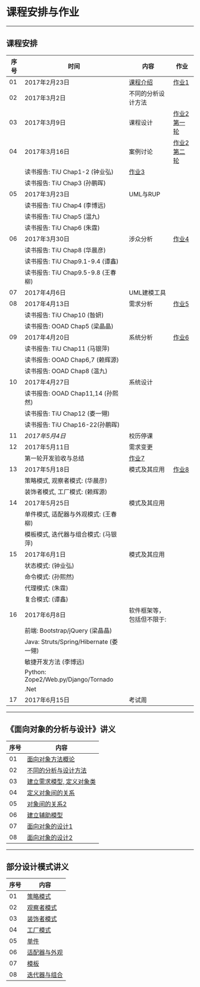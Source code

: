 课程安排与作业
=============

---

## 课程安排

序号 | 时间  |  内容 | 作业
-- | --- | ---------- | ----
01 | 2017年2月23日 | [课程介绍](slides/chap00.pdf) | [作业1](assign.md#assign1)
02 | 2017年3月2日  | 不同的分析设计方法  |
03 | 2017年3月9日  | 课程设计 | [作业2第一轮](assign.md#assign2)
04 | 2017年3月16日 | 案例讨论 | [作业2第二轮](assign.md#assign2)
   |               | 读书报告: TiU Chap1-2 (钟业弘) | [作业3](assign.md#assign3)
   |               | 读书报告: TiU Chap3 (孙鹏晖) |
05 | 2017年3月23日 | UML与RUP | 
   |               | 读书报告: TiU Chap4 (李博远) |
   |               | 读书报告: TiU Chap5 (温九) |
   |               | 读书报告: TiU Chap6 (朱霆) |
06 | 2017年3月30日 | 涉众分析 | [作业4](assign.md#assign4)
   |               | 读书报告: TiU Chap8 (华晨彦) |
   |               | 读书报告: TiU Chap9.1-9.4 (谭鑫) |
   |               | 读书报告: TiU Chap9.5-9.8 (王春柳) |
07 | 2017年4月6日  | UML建模工具       | 
08 | 2017年4月13日 | 需求分析 | [作业5](assign.md#assign5)
   |               | 读书报告: TiU Chap10 (昝妍) |
   |               | 读书报告: OOAD Chap5 (梁晶晶) |
09 | 2017年4月20日 | 系统分析 | [作业6](assign.md#assign6)
   |               | 读书报告: TiU Chap11 (马银萍) |
   |               | 读书报告: OOAD Chap6,7 (赖辉源) |
   |               | 读书报告: OOAD Chap8 (温九) |
10 | 2017年4月27日 | 系统设计 |
   |               | 读书报告: OOAD Chap11,14 (孙熙然)|
   |               | 读书报告: TiU Chap12 (娄一翎) |
   |               | 读书报告: TiU Chap16-22(孙鹏晖) |
11 | _2017年5月4日_  | 校历停课 |
12 | 2017年5月11日 | 需求变更 | 
   |               | 第一轮开发验收与总结 | [作业7](assign.md#assign7)
13 | 2017年5月18日 | 模式及其应用      | [作业8](assign.md#assign8)
   |               | 策略模式, 观察者模式: (华晨彦)      |
   |               | 装饰者模式, 工厂模式: (赖辉源)      |
14 | 2017年5月25日 | 模式及其应用  |
   |               | 单件模式, 适配器与外观模式: (王春柳)  |
   |               | 模板模式, 迭代器与组合模式: (马银萍)  |
15 | 2017年6月1日 | 模式及其应用    |
   |               | 状态模式: (钟业弘) |
   |               | 命令模式: (孙熙然) |
   |               | 代理模式: (朱霆) |
   |               | 复合模式: (谭鑫) |
16 | 2017年6月8日  | 软件框架等，包括但不限于:  |
   |               | 前端: Bootstrap/jQuery (梁晶晶) |
   |               | Java: Struts/Spring/Hibernate (娄一翎) |
   |               | 敏捷开发方法 (李博远)  |
   |               | Python: Zope2/Web.py/Django/Tornado    |
   |               | .Net   |
17 | 2017年6月15日 | 考试周  <!--[Sample](slides/sample.pdf)--> |

---

## 《面向对象的分析与设计》讲义

序号 | 内容 
-- | ---------- 
01 | [面向对象方法概论](slides/chap01.pdf)
02 | [不同的分析与设计方法](slides/chap02.pdf)
03 | [建立需求模型, 定义对象类](slides/chap03.pdf)
04 | [定义对象间的关系](slides/chap04.pdf)
05 | [对象间的关系2](slides/chap05.pdf)
06 | [建立辅助模型](slides/chap06.pdf)
07 | [面向对象的设计1](slides/chap07.pdf)
08 | [面向对象的设计2](slides/chap08.pdf)

---

## 部分设计模式讲义

序号 | 内容 
-- | ---------- 
01 | [策略模式](slides/dp00.pdf) 
02 | [观察者模式](slides/dp01.pdf)
03 | [装饰者模式](slides/dp02.pdf) 
04 | [工厂模式](slides/dp03.pdf)
05 | [单件](slides/dp04.pdf)
06 | [适配器与外观](slides/dp05.pdf)
07 | [模板](slides/dp06.pdf)
08 | [迭代器与组合](slides/dp07.pdf)
